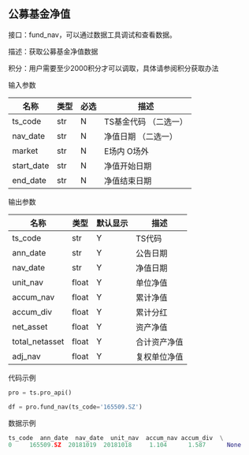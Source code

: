 ## 公募基金净值

接口：fund_nav，可以通过数据工具调试和查看数据。

描述：获取公募基金净值数据

积分：用户需要至少2000积分才可以调取，具体请参阅积分获取办法 

输入参数

| 名称 | 类型 | 必选 | 描述 |
| --- | --- | --- | --- |
| ts_code | str | N | TS基金代码 （二选一） |
| nav_date | str | N | 净值日期 （二选一） |
| market | str | N | E场内 O场外 |
| start_date | str | N | 净值开始日期 |
| end_date | str | N | 净值结束日期 |

输出参数

| 名称 | 类型 | 默认显示 | 描述 |
| --- | --- | --- | --- |
| ts_code | str | Y | TS代码 |
| ann_date | str | Y | 公告日期 |
| nav_date | str | Y | 净值日期 |
| unit_nav | float | Y | 单位净值 |
| accum_nav | float | Y | 累计净值 |
| accum_div | float | Y | 累计分红 |
| net_asset | float | Y | 资产净值 |
| total_netasset | float | Y | 合计资产净值 |
| adj_nav | float | Y | 复权单位净值 |

代码示例

```python
pro = ts.pro_api()

df = pro.fund_nav(ts_code='165509.SZ')
```

数据示例

```python
ts_code  ann_date  nav_date  unit_nav  accum_nav accum_div  \
0     165509.SZ  20181019  20181018     1.104      1.587      None   
```